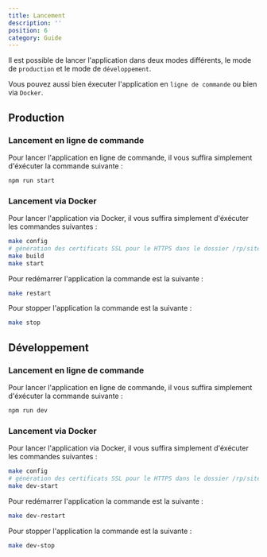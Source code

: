 ```yaml
---
title: Lancement 
description: ''
position: 6
category: Guide
---
```


Il est possible de lancer l'application dans deux modes différents, le mode de ``production`` et le mode de ``développement``.

Vous pouvez aussi bien éxecuter l'application en ``ligne de commande`` ou bien via ``Docker``.

## Production

### Lancement en ligne de commande

Pour lancer l'application en ligne de commande, il vous suffira simplement d'éxécuter la commande suivante :
```bash
npm run start
```

### Lancement via Docker

Pour lancer l'application via Docker, il vous suffira simplement d'éxécuter les commandes suivantes :

```bash
make config
# génération des certificats SSL pour le HTTPS dans le dossier /rp/sites-enabled
make build
make start
```

Pour redémarrer l'application la commande est la suivante :

```bash
make restart
```

Pour stopper l'application la commande est la suivante :

```bash
make stop
```

## Développement

### Lancement en ligne de commande

Pour lancer l'application en ligne de commande, il vous suffira simplement d'éxécuter la commande suivante :
```bash
npm run dev
```

### Lancement via Docker

Pour lancer l'application via Docker, il vous suffira simplement d'éxécuter les commandes suivantes :
```bash
make config
# génération des certificats SSL pour le HTTPS dans le dossier /rp/sites-enabled
make dev-start
```

Pour redémarrer l'application la commande est la suivante :

```bash
make dev-restart
```

Pour stopper l'application la commande est la suivante :

```bash
make dev-stop
```